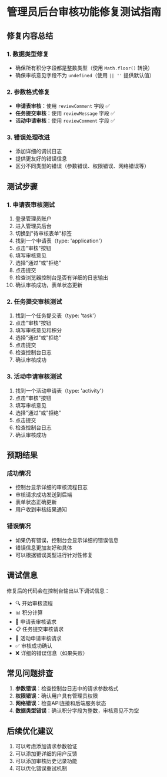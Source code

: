 # 管理员后台审核功能修复测试指南

## 修复内容总结

### 1. 数据类型修复
- 确保所有积分字段都是整数类型（使用 `Math.floor()` 转换）
- 确保审核意见字段不为 `undefined`（使用 `|| ''` 提供默认值）

### 2. 参数格式修复
- **申请表审核**：使用 `reviewComment` 字段 ✅
- **任务提交审核**：使用 `reviewMessage` 字段 ✅  
- **活动申请审核**：使用 `reviewComment` 字段 ✅

### 3. 错误处理改进
- 添加详细的调试日志
- 提供更友好的错误信息
- 区分不同类型的错误（参数错误、权限错误、网络错误等）

## 测试步骤

### 1. 申请表审核测试
1. 登录管理员账户
2. 进入管理员后台
3. 切换到"待审核表单"标签
4. 找到一个申请表（type: 'application'）
5. 点击"审核"按钮
6. 填写审核意见
7. 选择"通过"或"拒绝"
8. 点击提交
9. 检查浏览器控制台是否有详细的日志输出
10. 确认审核成功，表单状态更新

### 2. 任务提交审核测试
1. 找到一个任务提交表（type: 'task'）
2. 点击"审核"按钮
3. 填写审核意见和积分
4. 选择"通过"或"拒绝"
5. 点击提交
6. 检查控制台日志
7. 确认审核成功

### 3. 活动申请审核测试
1. 找到一个活动申请表（type: 'activity'）
2. 点击"审核"按钮
3. 填写审核意见
4. 选择"通过"或"拒绝"
5. 点击提交
6. 检查控制台日志
7. 确认审核成功

## 预期结果

### 成功情况
- 控制台显示详细的审核流程日志
- 审核请求成功发送到后端
- 表单状态正确更新
- 用户收到审核结果通知

### 错误情况
- 如果仍有错误，控制台会显示详细的错误信息
- 错误信息更加友好和具体
- 可以根据错误类型进行针对性修复

## 调试信息

修复后的代码会在控制台输出以下调试信息：
- 🔍 开始审核流程
- 📊 积分计算
- 📝 申请表审核请求
- 📋 任务提交审核请求  
- 🎪 活动申请审核请求
- ✅ 审核成功确认
- ❌ 详细的错误信息（如果失败）

## 常见问题排查

1. **参数错误**：检查控制台日志中的请求参数格式
2. **权限错误**：确认用户具有管理员权限
3. **网络错误**：检查API连接和后端服务状态
4. **数据类型错误**：确认积分字段为整数，审核意见不为空

## 后续优化建议

1. 可以考虑添加请求参数验证
2. 可以添加更详细的用户反馈
3. 可以添加审核历史记录功能
4. 可以优化错误重试机制

